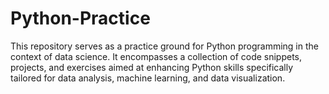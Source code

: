 # Python-Practice
This repository serves as a practice ground for Python programming in the context of data science. It encompasses a collection of code snippets, projects, and exercises aimed at enhancing Python skills specifically tailored for data analysis, machine learning, and data visualization.
